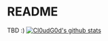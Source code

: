 # README
TBD :)
[![Cl0udG0d's github stats](https://github-readme-stats.vercel.app/api?username=juntong20XX)](https://github.com/juntong20XX)
